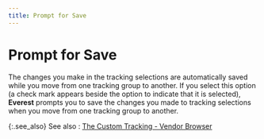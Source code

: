 ```yaml
---
title: Prompt for Save
---
```


# Prompt for Save


The changes you make in the tracking selections are automatically saved while you move from one tracking group to another. If you select this option (a check mark appears beside the option to indicate that it is selected), **Everest** prompts you to save the changes you made to tracking selections when you move from one tracking group to another.


{:.see_also}
See also
: [The Custom Tracking - Vendor Browser]({{site.ct_baseurl}}/vendor-tracking/the_custom_tracking_vendor_browser.html)
